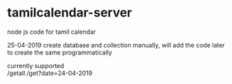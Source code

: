 # tamilcalendar-server
node js code for tamil calendar 

25-04-2019 
   create database and collection manually, will add the code later to create the same programmatically
   
currently supported  
   /getall
   /get?date=24-04-2019
   

